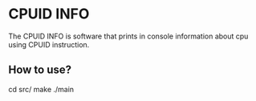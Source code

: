 # CPUID INFO

The CPUID INFO is software that prints in console information about cpu using CPUID instruction.

## How to use?

cd src/
make
./main
